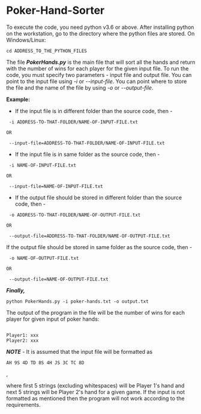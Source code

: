 # Poker-Hand-Sorter
 
To execute the code, you need python v3.6 or above. 
After installing python on the workstation, go to the directory where the python files are stored.
On Windows/Linux: 
<pre><code>cd ADDRESS_TO_THE_PYTHON_FILES
</code></pre>

The file ***PokerHands.py*** is the main file that will sort all the hands and return with the number of wins for each player for the given input file. To run the code, you must specify two parameters - input file and output file. You can point to the input file using *-i* or *--input-file*. You can point where to store the file and the name of the file by using *-o* or *--output-file*.

__Example:__
* If the input file is in different folder than the source code, then - 
<pre><code> -i ADDRESS-TO-THAT-FOLDER/NAME-OF-INPUT-FILE.txt 
</code></pre>
    OR
<pre><code> --input-file=ADDRESS-TO-THAT-FOLDER/NAME-OF-INPUT-FILE.txt 
</code></pre>

* If the input file is in same folder as the source code, then - 
<pre><code> -i NAME-OF-INPUT-FILE.txt 
</code></pre>
    OR
<pre><code> --input-file=NAME-OF-INPUT-FILE.txt 
</code></pre>

* If the output file should be stored in different folder than the source code, then - 
<pre><code> -o ADDRESS-TO-THAT-FOLDER/NAME-OF-OUTPUT-FILE.txt 
</code></pre>
    OR
<pre><code> --output-file=ADDRESS-TO-THAT-FOLDER/NAME-OF-OUTPUT-FILE.txt 
</code></pre>

If the output file should be stored in same folder as the source code, then - 
<pre><code> -o NAME-OF-OUTPUT-FILE.txt 
</code></pre>
    OR
<pre><code> --output-file=NAME-OF-OUTPUT-FILE.txt 
</code></pre>

***Finally,***
<pre><code>python PokerHands.py -i poker-hands.txt -o output.txt
</code></pre>

The output of the program in the file will be the number of wins for each player for given input of poker hands:
<pre><code>
Player1: xxx
Player2: xxx
</code></pre>

***NOTE*** - It is assumed that the input file will be formatted as
<pre><code>AH 9S 4D TD 8S 4H JS 3C TC 8D</code></pre>, 
where first 5 strings (excluding whitespaces) will be Player 1's hand and next 5 strings will be Player 2's hand for a given game. If the input is not formatted as mentioned then the program will not work according to the requirements. 